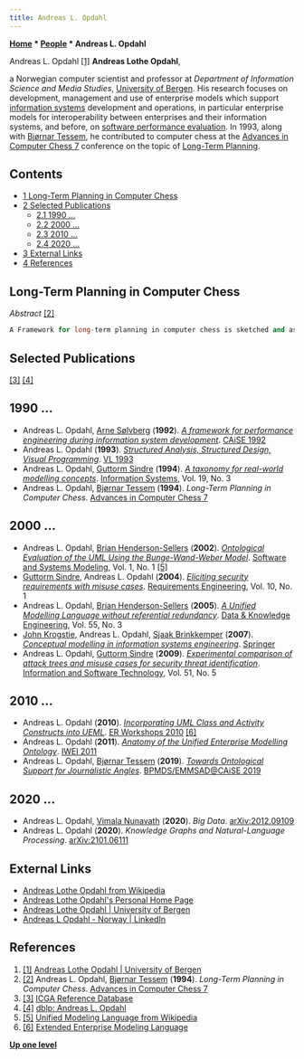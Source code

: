 ```yaml
---
title: Andreas L. Opdahl
---
```

**[Home](Home "Home") * [People](People "People") * Andreas L. Opdahl**

[](https://www.uib.no/en/persons/Andreas.Opdahl) Andreas L. Opdahl <a id="cite-note-1" href="#cite-ref-1">[1]</a>
**Andreas Lothe Opdahl**,

a Norwegian computer scientist and professor at *Department of Information Science and Media Studies*, [University of Bergen](https://en.wikipedia.org/wiki/University_of_Bergen).
His research focuses on development, management and use of enterprise models which support [information systems](https://en.wikipedia.org/wiki/Information_systems) development and operations,
in particular enterprise models for interoperability between enterprises and their information systems, and before, on [software performance evaluation](https://en.wikipedia.org/wiki/Software_performance_testing).
In 1993, along with [Bjørnar Tessem](Bj%C3%B8rnar_Tessem "Bjørnar Tessem"), he contributed to computer chess at the [Advances in Computer Chess 7](Advances_in_Computer_Chess_7 "Advances in Computer Chess 7") conference on the topic of [Long-Term Planning](Planning "Planning").

## Contents

- [1 Long-Term Planning in Computer Chess](#long-term-planning-in-computer-chess)
- [2 Selected Publications](#selected-publications)
  - [2.1 1990 ...](#1990-...)
  - [2.2 2000 ...](#2000-...)
  - [2.3 2010 ...](#2010-...)
  - [2.4 2020 ...](#2020-...)
- [3 External Links](#external-links)
- [4 References](#references)

## Long-Term Planning in Computer Chess

*Abstract* <a id="cite-note-2" href="#cite-ref-2">[2]</a>

```C++
A Framework for long-term planning in computer chess is sketched and as an example the [King's Indian Defence](https://en.wikipedia.org/wiki/King%27s_Indian_Defence) is proposed schematically. Chess plans are represented as logical initiation, fulfilment and abandonment conditions and as modifications to the parameters used to [evaluate](Evaluation "Evaluation") [nodes](Node "Node") in a [minimax search](Minimax "Minimax"). Several such plans are than combined to form a [directed acyclic graph](https://en.wikipedia.org/wiki/Directed_acyclic_graph) (DAG) through which the program moves as the game progresses. Rules are represented to support creation, maintenence and consistency of the resulting plan DAGs. Funally, further work is suggested.

```

## Selected Publications

<a id="cite-note-3" href="#cite-ref-3">[3]</a> <a id="cite-note-4" href="#cite-ref-4">[4]</a>

## 1990 ...

- Andreas L. Opdahl, [Arne Sølvberg](https://en.wikipedia.org/wiki/Arne_S%C3%B8lvberg) (**1992**). *[A framework for performance engineering during information system development](https://link.springer.com/chapter/10.1007/BFb0035126)*. [CAiSE 1992](https://dblp.uni-trier.de/db/conf/caise/caise92.html#OpdahlS92)
- Andreas L. Opdahl (**1993**). *[Structured Analysis, Structured Design, Visual Programming](https://ieeexplore.ieee.org/document/269614)*. [VL 1993](https://dblp.uni-trier.de/db/conf/vl/vl1993.html#Opdahl93)
- Andreas L. Opdahl, [Guttorm Sindre](https://scholar.google.no/citations?user=mlcWCCkAAAAJ&hl=en) (**1994**). *[A taxonomy for real-world modelling concepts](https://www.sciencedirect.com/science/article/abs/pii/0306437994900434)*. [Information Systems](<https://en.wikipedia.org/wiki/Information_Systems_(journal)>), Vol. 19, No. 3
- Andreas L. Opdahl, [Bjørnar Tessem](Bj%C3%B8rnar_Tessem "Bjørnar Tessem") (**1994**). *Long-Term Planning in Computer Chess*. [Advances in Computer Chess 7](Advances_in_Computer_Chess_7 "Advances in Computer Chess 7")

## 2000 ...

- Andreas L. Opdahl, [Brian Henderson-Sellers](https://en.wikipedia.org/wiki/Brian_Henderson-Sellers) (**2002**). *[Ontological Evaluation of the UML Using the Bunge-Wand-Weber Model](https://link.springer.com/article/10.1007/s10270-002-0003-9)*. [Software and Systems Modeling](https://en.wikipedia.org/wiki/Software_and_Systems_Modeling), Vol. 1, No. 1 <a id="cite-note-5" href="#cite-ref-5">[5]</a>
- [Guttorm Sindre](https://scholar.google.no/citations?user=mlcWCCkAAAAJ&hl=en), Andreas L. Opdahl (**2004**). *[Eliciting security requirements with misuse cases](https://link.springer.com/article/10.1007/s00766-004-0194-4)*. [Requirements Engineering](https://www.springer.com/journal/766), Vol. 10, No. 1
- Andreas L. Opdahl, [Brian Henderson-Sellers](https://en.wikipedia.org/wiki/Brian_Henderson-Sellers) (**2005**). *[A Unified Modelling Language without referential redundancy](https://www.sciencedirect.com/science/article/abs/pii/S0169023X04002320)*. [Data & Knowledge Engineering](https://en.wikipedia.org/wiki/Data_%26_Knowledge_Engineering), Vol. 55, No. 3
- [John Krogstie](https://en.wikipedia.org/wiki/John_Krogstie), Andreas L. Opdahl, [Sjaak Brinkkemper](https://en.wikipedia.org/wiki/Sjaak_Brinkkemper) (**2007**). *[Conceptual modelling in information systems engineering](https://www.springer.com/gp/book/9783540726760)*. [Springer](https://en.wikipedia.org/wiki/Springer_Science%2BBusiness_Media)
- Andreas L. Opdahl, [Guttorm Sindre](https://scholar.google.no/citations?user=mlcWCCkAAAAJ&hl=en) (**2009**). *[Experimental comparison of attack trees and misuse cases for security threat identification](https://www.sciencedirect.com/science/article/abs/pii/S0950584908000773)*. [Information and Software Technology](https://en.wikipedia.org/wiki/Information_and_Software_Technology), Vol. 51, No. 5

## 2010 ...

- Andreas L. Opdahl (**2010**). *[Incorporating UML Class and Activity Constructs into UEML](https://link.springer.com/chapter/10.1007%2F978-3-642-16385-2_31)*. [ER Workshops 2010](https://dblp.uni-trier.de/db/conf/er/erw2010.html#Opdahl10) <a id="cite-note-6" href="#cite-ref-6">[6]</a>
- Andreas L. Opdahl (**2011**). *[Anatomy of the Unified Enterprise Modelling Ontology](https://link.springer.com/chapter/10.1007/978-3-642-19680-5_14)*. [IWEI 2011](https://dblp.uni-trier.de/db/conf/ifip5-8/iwei2011.html#Opdahl11)
- Andreas L. Opdahl, [Bjørnar Tessem](Bj%C3%B8rnar_Tessem "Bjørnar Tessem") (**2019**). *[Towards Ontological Support for Journalistic Angles](https://link.springer.com/chapter/10.1007/978-3-030-20618-5_19)*. [BPMDS/EMMSAD@CAiSE 2019](https://dblp.uni-trier.de/db/conf/caise/bpmds2019.html#OpdahlT19)

## 2020 ...

- Andreas L. Opdahl, [Vimala Nunavath](https://scholar.google.com/citations?user=ZxQbRg8AAAAJ&hl=en) (**2020**). *Big Data*. [arXiv:2012.09109](https://arxiv.org/abs/2012.09109)
- Andreas L. Opdahl (**2020**). *Knowledge Graphs and Natural-Language Processing*. [arXiv:2101.06111](https://arxiv.org/abs/2101.06111)

## External Links

- [Andreas Lothe Opdahl from Wikipedia](https://en.wikipedia.org/wiki/Andreas_Lothe_Opdahl)
- [Andreas Lothe Opdahl's Personal Home Page](https://folk.uib.no/sinoa/)
- [Andreas Lothe Opdahl | University of Bergen](https://www.uib.no/en/persons/Andreas.Opdahl)
- [Andreas L Opdahl - Norway | LinkedIn](https://www.linkedin.com/in/andreas-l-opdahl-3780371/?originalSubdomain=no)

## References

1. <a id="cite-ref-1" href="#cite-note-1">[1]</a> [Andreas Lothe Opdahl | University of Bergen](https://www.uib.no/en/persons/Andreas.Opdahl)
1. <a id="cite-ref-2" href="#cite-note-2">[2]</a> Andreas L. Opdahl, [Bjørnar Tessem](Bj%C3%B8rnar_Tessem "Bjørnar Tessem") (**1994**). *Long-Term Planning in Computer Chess*. [Advances in Computer Chess 7](Advances_in_Computer_Chess_7 "Advances in Computer Chess 7")
1. <a id="cite-ref-3" href="#cite-note-3">[3]</a> [ICGA Reference Database](ICGA_Journal#RefDB "ICGA Journal")
1. <a id="cite-ref-4" href="#cite-note-4">[4]</a> [dblp: Andreas L. Opdahl](https://dblp.uni-trier.de/pid/12/256.html)
1. <a id="cite-ref-5" href="#cite-note-5">[5]</a> [Unified Modeling Language from Wikipedia](https://en.wikipedia.org/wiki/Unified_Modeling_Language)
1. <a id="cite-ref-6" href="#cite-note-6">[6]</a> [Extended Enterprise Modeling Language](https://en.wikipedia.org/wiki/Extended_Enterprise_Modeling_Language)

**[Up one level](People "People")**

